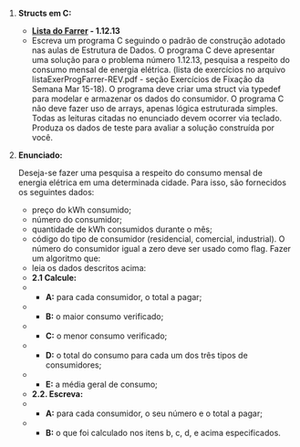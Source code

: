 1. **Structs em C:**
    - **[Lista do Farrer](listaExerProgFarrer-REV.pdf) -  1.12.13**
    - Escreva um programa C seguindo o padrão de construção adotado nas aulas de Estrutura
    de Dados. O programa C deve apresentar uma solução para o problema número 1.12.13,
    pesquisa a respeito do consumo mensal de energia elétrica. (lista de exercícios no arquivo
    listaExerProgFarrer-REV.pdf - seção Exercícios de Fixação da Semana Mar 15-18).
    O programa deve criar uma struct via typedef para modelar e armazenar os dados do
    consumidor.
    O programa C não deve fazer uso de arrays, apenas lógica estruturada simples. Todas as
    leituras citadas no enunciado devem ocorrer via teclado.
    Produza os dados de teste para avaliar a solução construída por você.
2. **Enunciado:**

    Deseja-se fazer uma pesquisa a respeito do consumo mensal de energia elétrica em 
    uma determinada cidade. Para isso, são fornecidos os seguintes dados:
    - preço do kWh consumido;
    - número do consumidor;
    - quantidade de kWh consumidos durante o mês;
    - código do tipo de consumidor (residencial, comercial, industrial).
    O número do consumidor igual a zero deve ser usado como flag. Fazer um algoritmo que:
    - leia os dados descritos acima:
    - **2.1 Calcule:**
    - - **A:** para cada consumidor, o total a pagar;
    - - **B:** o maior consumo verificado;
    - - **C:** o menor consumo verificado;
    - - **D:** o total do consumo para cada um dos três tipos de consumidores;
    - - **E:** a média geral de consumo;
    - **2.2. Escreva:**
    - - **A:** para cada consumidor, o seu número e o total a pagar;
    - - **B:** o que foi calculado nos itens b, c, d, e acima especificados.
